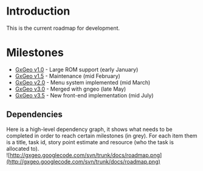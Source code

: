 # Introduction #

This is the current roadmap for development.

# Milestones #
  * [GxGeo v1.0](GxGeo10.md) - Large ROM support (early January)
  * [GxGeo v1.5](GxGeo15.md) - Maintenance (mid February)
  * [GxGeo v2.0](GxGeo20.md) - Menu system implemented (mid March)
  * [GxGeo v3.0](GxGeo30.md) - Merged with gngeo (late May)
  * [GxGeo v3.5](GxGeo35.md) - New front-end implementation (mid July)

## Dependencies ##
Here is a high-level dependency graph, it shows what needs to be completed in order to reach certain milestones (in grey). For each item them is a title, task id, story point estimate and resource (who the task is allocated to).<br />
![http://gxgeo.googlecode.com/svn/trunk/docs/roadmap.png](http://gxgeo.googlecode.com/svn/trunk/docs/roadmap.png)